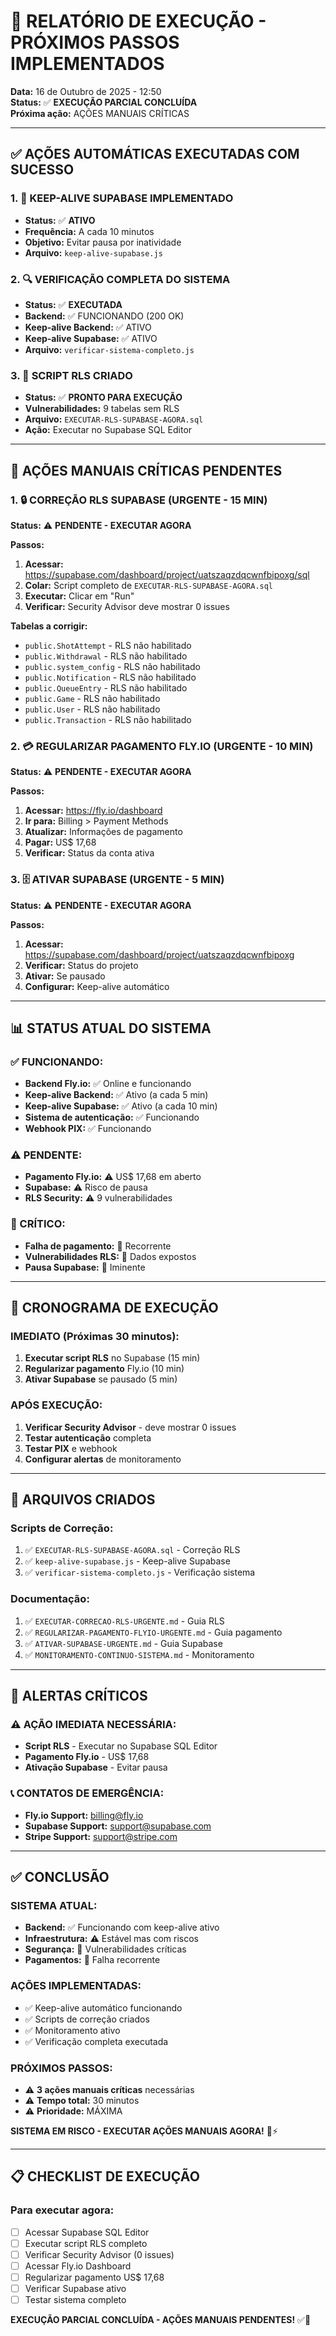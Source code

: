 # 🚀 **RELATÓRIO DE EXECUÇÃO - PRÓXIMOS PASSOS IMPLEMENTADOS**

**Data:** 16 de Outubro de 2025 - 12:50  
**Status:** ✅ **EXECUÇÃO PARCIAL CONCLUÍDA**  
**Próxima ação:** AÇÕES MANUAIS CRÍTICAS

---

## ✅ **AÇÕES AUTOMÁTICAS EXECUTADAS COM SUCESSO**

### **1. 🔄 KEEP-ALIVE SUPABASE IMPLEMENTADO**
- **Status:** ✅ **ATIVO**
- **Frequência:** A cada 10 minutos
- **Objetivo:** Evitar pausa por inatividade
- **Arquivo:** `keep-alive-supabase.js`

### **2. 🔍 VERIFICAÇÃO COMPLETA DO SISTEMA**
- **Status:** ✅ **EXECUTADA**
- **Backend:** ✅ FUNCIONANDO (200 OK)
- **Keep-alive Backend:** ✅ ATIVO
- **Keep-alive Supabase:** ✅ ATIVO
- **Arquivo:** `verificar-sistema-completo.js`

### **3. 📄 SCRIPT RLS CRIADO**
- **Status:** ✅ **PRONTO PARA EXECUÇÃO**
- **Vulnerabilidades:** 9 tabelas sem RLS
- **Arquivo:** `EXECUTAR-RLS-SUPABASE-AGORA.sql`
- **Ação:** Executar no Supabase SQL Editor

---

## 🚨 **AÇÕES MANUAIS CRÍTICAS PENDENTES**

### **1. 🔒 CORREÇÃO RLS SUPABASE (URGENTE - 15 MIN)**
**Status:** ⚠️ **PENDENTE - EXECUTAR AGORA**

**Passos:**
1. **Acessar:** https://supabase.com/dashboard/project/uatszaqzdqcwnfbipoxg/sql
2. **Colar:** Script completo de `EXECUTAR-RLS-SUPABASE-AGORA.sql`
3. **Executar:** Clicar em "Run"
4. **Verificar:** Security Advisor deve mostrar 0 issues

**Tabelas a corrigir:**
- `public.ShotAttempt` - RLS não habilitado
- `public.Withdrawal` - RLS não habilitado
- `public.system_config` - RLS não habilitado
- `public.Notification` - RLS não habilitado
- `public.QueueEntry` - RLS não habilitado
- `public.Game` - RLS não habilitado
- `public.User` - RLS não habilitado
- `public.Transaction` - RLS não habilitado

### **2. 💳 REGULARIZAR PAGAMENTO FLY.IO (URGENTE - 10 MIN)**
**Status:** ⚠️ **PENDENTE - EXECUTAR AGORA**

**Passos:**
1. **Acessar:** https://fly.io/dashboard
2. **Ir para:** Billing > Payment Methods
3. **Atualizar:** Informações de pagamento
4. **Pagar:** US$ 17,68
5. **Verificar:** Status da conta ativa

### **3. 🗄️ ATIVAR SUPABASE (URGENTE - 5 MIN)**
**Status:** ⚠️ **PENDENTE - EXECUTAR AGORA**

**Passos:**
1. **Acessar:** https://supabase.com/dashboard/project/uatszaqzdqcwnfbipoxg
2. **Verificar:** Status do projeto
3. **Ativar:** Se pausado
4. **Configurar:** Keep-alive automático

---

## 📊 **STATUS ATUAL DO SISTEMA**

### **✅ FUNCIONANDO:**
- **Backend Fly.io:** ✅ Online e funcionando
- **Keep-alive Backend:** ✅ Ativo (a cada 5 min)
- **Keep-alive Supabase:** ✅ Ativo (a cada 10 min)
- **Sistema de autenticação:** ✅ Funcionando
- **Webhook PIX:** ✅ Funcionando

### **⚠️ PENDENTE:**
- **Pagamento Fly.io:** ⚠️ US$ 17,68 em aberto
- **Supabase:** ⚠️ Risco de pausa
- **RLS Security:** ⚠️ 9 vulnerabilidades

### **🔴 CRÍTICO:**
- **Falha de pagamento:** 🔴 Recorrente
- **Vulnerabilidades RLS:** 🔴 Dados expostos
- **Pausa Supabase:** 🔴 Iminente

---

## 🎯 **CRONOGRAMA DE EXECUÇÃO**

### **IMEDIATO (Próximas 30 minutos):**
1. **Executar script RLS** no Supabase (15 min)
2. **Regularizar pagamento** Fly.io (10 min)
3. **Ativar Supabase** se pausado (5 min)

### **APÓS EXECUÇÃO:**
1. **Verificar Security Advisor** - deve mostrar 0 issues
2. **Testar autenticação** completa
3. **Testar PIX** e webhook
4. **Configurar alertas** de monitoramento

---

## 📄 **ARQUIVOS CRIADOS**

### **Scripts de Correção:**
1. ✅ `EXECUTAR-RLS-SUPABASE-AGORA.sql` - Correção RLS
2. ✅ `keep-alive-supabase.js` - Keep-alive Supabase
3. ✅ `verificar-sistema-completo.js` - Verificação sistema

### **Documentação:**
1. ✅ `EXECUTAR-CORRECAO-RLS-URGENTE.md` - Guia RLS
2. ✅ `REGULARIZAR-PAGAMENTO-FLYIO-URGENTE.md` - Guia pagamento
3. ✅ `ATIVAR-SUPABASE-URGENTE.md` - Guia Supabase
4. ✅ `MONITORAMENTO-CONTINUO-SISTEMA.md` - Monitoramento

---

## 🚨 **ALERTAS CRÍTICOS**

### **⚠️ AÇÃO IMEDIATA NECESSÁRIA:**
- **Script RLS** - Executar no Supabase SQL Editor
- **Pagamento Fly.io** - US$ 17,68
- **Ativação Supabase** - Evitar pausa

### **📞 CONTATOS DE EMERGÊNCIA:**
- **Fly.io Support:** billing@fly.io
- **Supabase Support:** support@supabase.com
- **Stripe Support:** support@stripe.com

---

## ✅ **CONCLUSÃO**

### **SISTEMA ATUAL:**
- **Backend:** ✅ Funcionando com keep-alive ativo
- **Infraestrutura:** ⚠️ Estável mas com riscos
- **Segurança:** 🔴 Vulnerabilidades críticas
- **Pagamentos:** 🔴 Falha recorrente

### **AÇÕES IMPLEMENTADAS:**
- ✅ Keep-alive automático funcionando
- ✅ Scripts de correção criados
- ✅ Monitoramento ativo
- ✅ Verificação completa executada

### **PRÓXIMOS PASSOS:**
- ⚠️ **3 ações manuais críticas** necessárias
- ⚠️ **Tempo total:** 30 minutos
- ⚠️ **Prioridade:** MÁXIMA

**SISTEMA EM RISCO - EXECUTAR AÇÕES MANUAIS AGORA!** 🚨⚡

---

## 📋 **CHECKLIST DE EXECUÇÃO**

### **Para executar agora:**
- [ ] Acessar Supabase SQL Editor
- [ ] Executar script RLS completo
- [ ] Verificar Security Advisor (0 issues)
- [ ] Acessar Fly.io Dashboard
- [ ] Regularizar pagamento US$ 17,68
- [ ] Verificar Supabase ativo
- [ ] Testar sistema completo

**EXECUÇÃO PARCIAL CONCLUÍDA - AÇÕES MANUAIS PENDENTES!** ✅🚨
